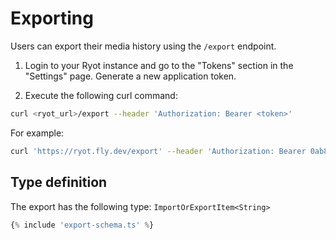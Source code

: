 # Exporting

Users can export their media history using the `/export` endpoint.

1. Login to your Ryot instance and go to the "Tokens" section in the "Settings"
	page.	Generate a new application token.

2. Execute the following curl command:

  ```bash
  curl <ryot_url>/export --header 'Authorization: Bearer <token>'
  ```

  For example:

  ```bash
  curl 'https://ryot.fly.dev/export' --header 'Authorization: Bearer 0ab88f6b-768a-4d65-885b-502016b634e0'
  ```
	
## Type definition

The export has the following type: `ImportOrExportItem<String>`

```ts
{% include 'export-schema.ts' %}
```
